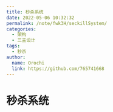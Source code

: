 ```yaml
---
title: 秒杀系统
date: 2022-05-06 10:32:32
permalink: /note/fwk3H/seckillSystem/
categories:
  - 架构
  - 三主设计
tags:
  - 秒杀
author: 
  name: Orochi
  link: https://github.com/765741668
---
```

# 秒杀系统
